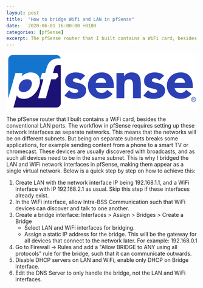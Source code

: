 ```yaml
---
layout: post
title:  "How to bridge Wifi and LAN in pfSense"
date:   2020-06-01 16:00:00 +0100
categories: [pfSense]
excerpt: The pfSense router that I built contains a WiFi card, besides the conventional LAN ports. The workflow in pfSense requires setting up these network interfaces as separate networks. This means that the networks will be on different subnets. But being on separate subnets breaks some applications, for example sending content from a phone to a smart TV or chromecast. These devices are usually discovered with broadcasts, and as such all devices need to be in the same subnet. This is why I bridged the LAN and WiFi network interfaces in pfSense, making them appear as a single virtual network
---
```



![pfSense Logo](/images/pfsenes_logo.png "pfSense")

The pfSense router that I built contains a WiFi card, besides the conventional LAN ports. The workflow in pfSense requires setting up these network interfaces as separate networks. This means that the networks will be on different subnets. But being on separate subnets breaks some applications, for example sending content from a phone to a smart TV or chromecast. These devices are usually discovered with broadcasts, and as such all devices need to be in the same subnet. This is why I bridged the LAN and WiFi network interfaces in pfSense, making them appear as a single virtual network. Below is a quick step by step on how to achieve this: 

1. Create LAN with the network interface IP being 192.168.1.1, and a WiFi interface with IP 192.168.2.1 as usual. Skip this step if these interfaces already exist.
2. In the WiFi interface, allow Intra-BSS Communication such that WiFi devices can discover and talk to one another.
3. Create a bridge interface: Interfaces > Assign > Bridges > Create a Bridge
   - Select LAN and WiFi interfaces for bridging.
   - Assign a static IP address for the bridge. This will be the gateway for all devices that connect to the network later. For example: 192.168.0.1
4. Go to Firewall -> Rules and add a "Allow BRIDGE to ANY using all protocols" rule for the bridge, such that it can communicate outwards.
5. Disable DHCP servers on LAN and WiFi, enable only DHCP on Bridge interface.
6. Edit the DNS Server to only handle the bridge, not the LAN and WiFi interfaces.